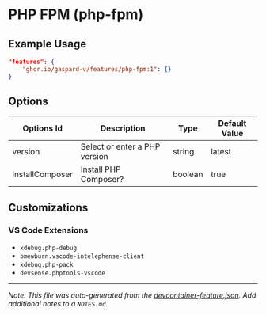 
# PHP FPM (php-fpm)



## Example Usage

```json
"features": {
    "ghcr.io/gaspard-v/features/php-fpm:1": {}
}
```

## Options

| Options Id | Description | Type | Default Value |
|-----|-----|-----|-----|
| version | Select or enter a PHP version | string | latest |
| installComposer | Install PHP Composer? | boolean | true |

## Customizations

### VS Code Extensions

- `xdebug.php-debug`
- `bmewburn.vscode-intelephense-client`
- `xdebug.php-pack`
- `devsense.phptools-vscode`



---

_Note: This file was auto-generated from the [devcontainer-feature.json](https://github.com/gaspard-v/features/blob/main/src/php-fpm/devcontainer-feature.json).  Add additional notes to a `NOTES.md`._
